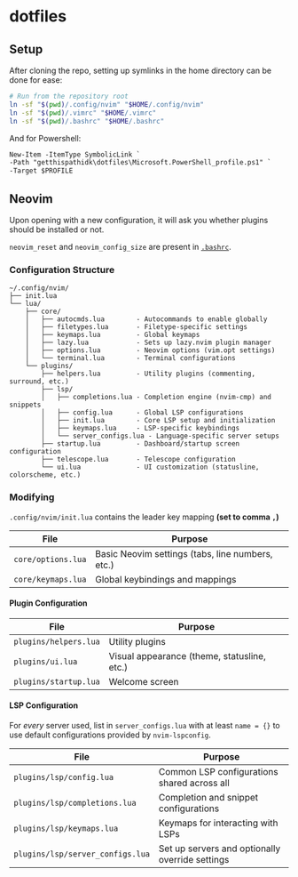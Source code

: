 # dotfiles

## Setup
After cloning the repo, setting up symlinks in the home directory can be done for ease:

```bash
# Run from the repository root
ln -sf "$(pwd)/.config/nvim" "$HOME/.config/nvim"
ln -sf "$(pwd)/.vimrc" "$HOME/.vimrc"
ln -sf "$(pwd)/.bashrc" "$HOME/.bashrc"
```

And for Powershell:
```ps
New-Item -ItemType SymbolicLink `
-Path "getthispathidk\dotfiles\Microsoft.PowerShell_profile.ps1" `
-Target $PROFILE
```

## Neovim
Upon opening with a new configuration, it will ask you whether plugins should be installed or not.

`neovim_reset` and `neovim_config_size` are present in [`.bashrc`](.bashrc).

### Configuration Structure

```
~/.config/nvim/
├── init.lua
└── lua/
    ├── core/
    │   ├── autocmds.lua        - Autocommands to enable globally
    │   ├── filetypes.lua       - Filetype-specific settings
    │   ├── keymaps.lua         - Global keymaps
    │   ├── lazy.lua            - Sets up lazy.nvim plugin manager
    │   ├── options.lua         - Neovim options (vim.opt settings)
    │   └── terminal.lua        - Terminal configurations
    └── plugins/
        ├── helpers.lua         - Utility plugins (commenting, surround, etc.)
        ├── lsp/
        │   ├── completions.lua - Completion engine (nvim-cmp) and snippets
        │   ├── config.lua      - Global LSP configurations
        │   ├── init.lua        - Core LSP setup and initialization
        │   ├── keymaps.lua     - LSP-specific keybindings
        │   └── server_configs.lua - Language-specific server setups
        ├── startup.lua         - Dashboard/startup screen configuration
        ├── telescope.lua       - Telescope configuration
        └── ui.lua              - UI customization (statusline, colorscheme, etc.)
```

### Modifying
`.config/nvim/init.lua` contains the leader key mapping **(set to comma `,`)**

| File | Purpose |
|------|---------|
| `core/options.lua` | Basic Neovim settings (tabs, line numbers, etc.) |
| `core/keymaps.lua` | Global keybindings and mappings |

#### Plugin Configuration
| File | Purpose |
|------|---------|
| `plugins/helpers.lua` | Utility plugins |
| `plugins/ui.lua` | Visual appearance (theme, statusline, etc.) |
| `plugins/startup.lua` | Welcome screen |

#### LSP Configuration
For *every* server used, list in `server_configs.lua` with at least `name = {}` to use default configurations provided by `nvim-lspconfig`.

| File | Purpose |
|------|---------|
| `plugins/lsp/config.lua` | Common LSP configurations shared across all |
| `plugins/lsp/completions.lua` | Completion and snippet configurations |
| `plugins/lsp/keymaps.lua` | Keymaps for interacting with LSPs |
| `plugins/lsp/server_configs.lua` | Set up servers and optionally override settings |

